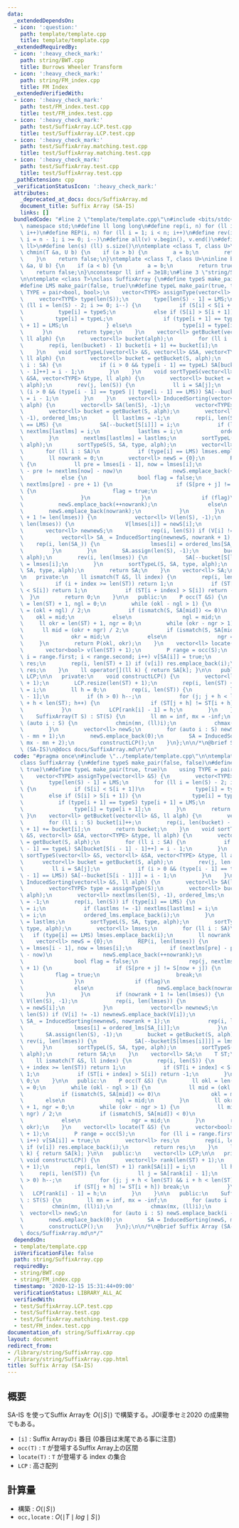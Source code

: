 ```yaml
---
data:
  _extendedDependsOn:
  - icon: ':question:'
    path: template/template.cpp
    title: template/template.cpp
  _extendedRequiredBy:
  - icon: ':heavy_check_mark:'
    path: string/BWT.cpp
    title: Burrows Wheeler Transform
  - icon: ':heavy_check_mark:'
    path: string/FM_index.cpp
    title: FM Index
  _extendedVerifiedWith:
  - icon: ':heavy_check_mark:'
    path: test/FM_index.test.cpp
    title: test/FM_index.test.cpp
  - icon: ':heavy_check_mark:'
    path: test/SuffixArray.LCP.test.cpp
    title: test/SuffixArray.LCP.test.cpp
  - icon: ':heavy_check_mark:'
    path: test/SuffixArray.matching.test.cpp
    title: test/SuffixArray.matching.test.cpp
  - icon: ':heavy_check_mark:'
    path: test/SuffixArray.test.cpp
    title: test/SuffixArray.test.cpp
  _pathExtension: cpp
  _verificationStatusIcon: ':heavy_check_mark:'
  attributes:
    _deprecated_at_docs: docs/SuffixArray.md
    document_title: Suffix Array (SA-IS)
    links: []
  bundledCode: "#line 2 \"template/template.cpp\"\n#include <bits/stdc++.h>\nusing\
    \ namespace std;\n#define ll long long\n#define rep(i, n) for (ll i = 0; i < n;\
    \ i++)\n#define REP(i, n) for (ll i = 1; i < n; i++)\n#define rev(i, n) for (ll\
    \ i = n - 1; i >= 0; i--)\n#define all(v) v.begin(), v.end()\n#define P pair<ll,\
    \ ll>\n#define len(s) (ll) s.size()\n\ntemplate <class T, class U>\ninline bool\
    \ chmin(T &a, U b) {\n    if (a > b) {\n        a = b;\n        return true;\n\
    \    }\n    return false;\n}\ntemplate <class T, class U>\ninline bool chmax(T\
    \ &a, U b) {\n    if (a < b) {\n        a = b;\n        return true;\n    }\n\
    \    return false;\n}\nconstexpr ll inf = 3e18;\n#line 3 \"string/SuffixArray.cpp\"\
    \n\ntemplate <class T>\nclass SuffixArray {\n#define typeS make_pair(false, false)\n\
    #define LMS make_pair(false, true)\n#define typeL make_pair(true, true)\n    using\
    \ TYPE = pair<bool, bool>;\n    vector<TYPE> assignType(vector<ll> &S) {\n   \
    \     vector<TYPE> type(len(S));\n        type[len(S) - 1] = LMS;\n        for\
    \ (ll i = len(S) - 2; i >= 0; i--) {\n            if (S[i] < S[i + 1])\n     \
    \           type[i] = typeS;\n            else if (S[i] > S[i + 1]) {\n      \
    \          type[i] = typeL;\n                if (type[i + 1] == typeS) type[i\
    \ + 1] = LMS;\n            } else\n                type[i] = type[i + 1];\n  \
    \      }\n        return type;\n    }\n    vector<ll> getBucket(vector<ll> &S,\
    \ ll alph) {\n        vector<ll> bucket(alph);\n        for (ll i : S) bucket[i]++;\n\
    \        rep(i, len(bucket) - 1) bucket[i + 1] += bucket[i];\n        return bucket;\n\
    \    }\n    void sortTypeL(vector<ll> &S, vector<ll> &SA, vector<TYPE> &type,\
    \ ll alph) {\n        vector<ll> bucket = getBucket(S, alph);\n        for (ll\
    \ i : SA) {\n            if (i > 0 && type[i - 1] == typeL) SA[bucket[S[i - 1]\
    \ - 1]++] = i - 1;\n        }\n    }\n    void sortTypeS(vector<ll> &S, vector<ll>\
    \ &SA, vector<TYPE> &type, ll alph) {\n        vector<ll> bucket = getBucket(S,\
    \ alph);\n        rev(j, len(S)) {\n            ll i = SA[j];\n            if\
    \ (i > 0 && (type[i - 1] == typeS || type[i - 1] == LMS)) SA[--bucket[S[i - 1]]]\
    \ = i - 1;\n        }\n    }\n    vector<ll> InducedSorting(vector<ll> &S, ll\
    \ alph) {\n        vector<ll> SA(len(S), -1);\n        vector<TYPE> type = assignType(S);\n\
    \        vector<ll> bucket = getBucket(S, alph);\n        vector<ll> nextlms(len(S),\
    \ -1), ordered_lms;\n        ll lastlms = -1;\n        rep(i, len(S)) if (type[i]\
    \ == LMS) {\n            SA[--bucket[S[i]]] = i;\n            if (lastlms != -1)\
    \ nextlms[lastlms] = i;\n            lastlms = i;\n            ordered_lms.emplace_back(i);\n\
    \        }\n        nextlms[lastlms] = lastlms;\n        sortTypeL(S, SA, type,\
    \ alph);\n        sortTypeS(S, SA, type, alph);\n        vector<ll> lmses;\n \
    \       for (ll i : SA)\n            if (type[i] == LMS) lmses.emplace_back(i);\n\
    \        ll nowrank = 0;\n        vector<ll> newS = {0};\n        REP(i, len(lmses))\
    \ {\n            ll pre = lmses[i - 1], now = lmses[i];\n            if (nextlms[pre]\
    \ - pre != nextlms[now] - now)\n                newS.emplace_back(++nowrank);\n\
    \            else {\n                bool flag = false;\n                rep(j,\
    \ nextlms[pre] - pre + 1) {\n                    if (S[pre + j] != S[now + j])\
    \ {\n                        flag = true;\n                        break;\n  \
    \                  }\n                }\n                if (flag)\n         \
    \           newS.emplace_back(++nowrank);\n                else\n            \
    \        newS.emplace_back(nowrank);\n            }\n        }\n        if (nowrank\
    \ + 1 != len(lmses)) {\n            vector<ll> V(len(S), -1);\n            rep(i,\
    \ len(lmses)) {\n                V[lmses[i]] = newS[i];\n            }\n     \
    \       vector<ll> newnewS;\n            rep(i, len(S)) if (V[i] != -1) newnewS.emplace_back(V[i]);\n\
    \            vector<ll> SA_ = InducedSorting(newnewS, nowrank + 1);\n        \
    \    rep(i, len(SA_)) {\n                lmses[i] = ordered_lms[SA_[i]];\n   \
    \         }\n        }\n        SA.assign(len(S), -1);\n        bucket = getBucket(S,\
    \ alph);\n        rev(i, len(lmses)) {\n            SA[--bucket[S[lmses[i]]]]\
    \ = lmses[i];\n        }\n        sortTypeL(S, SA, type, alph);\n        sortTypeS(S,\
    \ SA, type, alph);\n        return SA;\n    }\n    vector<ll> SA;\n    T ST;\n\
    \n   private:\n    ll ismatch(T &S, ll index) {\n        rep(i, len(S)) {\n  \
    \          if (i + index >= len(ST)) return 1;\n            if (ST[i + index]\
    \ < S[i]) return 1;\n            if (ST[i + index] > S[i]) return -1;\n      \
    \  }\n        return 0;\n    }\n\n   public:\n    P occ(T &S) {\n        ll okl\
    \ = len(ST) + 1, ngl = 0;\n        while (okl - ngl > 1) {\n            ll mid\
    \ = (okl + ngl) / 2;\n            if (ismatch(S, SA[mid]) <= 0)\n            \
    \    okl = mid;\n            else\n                ngl = mid;\n        }\n   \
    \     ll okr = len(ST) + 1, ngr = 0;\n        while (okr - ngr > 1) {\n      \
    \      ll mid = (okr + ngr) / 2;\n            if (ismatch(S, SA[mid]) < 0)\n \
    \               okr = mid;\n            else\n                ngr = mid;\n   \
    \     }\n        return P(okl, okr);\n    }\n    vector<ll> locate(T &S) {\n \
    \       vector<bool> v(len(ST) + 1);\n        P range = occ(S);\n        for (ll\
    \ i = range.first; i < range.second; i++) v[SA[i]] = true;\n        vector<ll>\
    \ res;\n        rep(i, len(ST) + 1) if (v[i]) res.emplace_back(i);\n        return\
    \ res;\n    }\n    ll operator[](ll k) { return SA[k]; }\n\n   public:\n    vector<ll>\
    \ LCP;\n\n   private:\n    void constructLCP() {\n        vector<ll> rank(len(ST)\
    \ + 1);\n        LCP.resize(len(ST) + 1);\n        rep(i, len(ST) + 1) rank[SA[i]]\
    \ = i;\n        ll h = 0;\n        rep(i, len(ST)) {\n            ll j = SA[rank[i]\
    \ - 1];\n            if (h > 0) h--;\n            for (j; j + h < len(ST) && i\
    \ + h < len(ST); h++) {\n                if (ST[j + h] != ST[i + h]) break;\n\
    \            }\n            LCP[rank[i] - 1] = h;\n        }\n    }\n\n   public:\n\
    \    SuffixArray(T S) : ST(S) {\n        ll mn = inf, mx = -inf;\n        for\
    \ (auto i : S) {\n            chmin(mn, (ll)i);\n            chmax(mx, (ll)i);\n\
    \        }\n        vector<ll> newS;\n        for (auto i : S) newS.emplace_back(i\
    \ - mn + 1);\n        newS.emplace_back(0);\n        SA = InducedSorting(newS,\
    \ mx - mn + 2);\n        constructLCP();\n    }\n};\n\n/*\n@brief Suffix Array\
    \ (SA-IS)\n@docs docs/SuffixArray.md\n*/\n"
  code: "#pragma once\n#include \"../template/template.cpp\"\n\ntemplate <class T>\n\
    class SuffixArray {\n#define typeS make_pair(false, false)\n#define LMS make_pair(false,\
    \ true)\n#define typeL make_pair(true, true)\n    using TYPE = pair<bool, bool>;\n\
    \    vector<TYPE> assignType(vector<ll> &S) {\n        vector<TYPE> type(len(S));\n\
    \        type[len(S) - 1] = LMS;\n        for (ll i = len(S) - 2; i >= 0; i--)\
    \ {\n            if (S[i] < S[i + 1])\n                type[i] = typeS;\n    \
    \        else if (S[i] > S[i + 1]) {\n                type[i] = typeL;\n     \
    \           if (type[i + 1] == typeS) type[i + 1] = LMS;\n            } else\n\
    \                type[i] = type[i + 1];\n        }\n        return type;\n   \
    \ }\n    vector<ll> getBucket(vector<ll> &S, ll alph) {\n        vector<ll> bucket(alph);\n\
    \        for (ll i : S) bucket[i]++;\n        rep(i, len(bucket) - 1) bucket[i\
    \ + 1] += bucket[i];\n        return bucket;\n    }\n    void sortTypeL(vector<ll>\
    \ &S, vector<ll> &SA, vector<TYPE> &type, ll alph) {\n        vector<ll> bucket\
    \ = getBucket(S, alph);\n        for (ll i : SA) {\n            if (i > 0 && type[i\
    \ - 1] == typeL) SA[bucket[S[i - 1] - 1]++] = i - 1;\n        }\n    }\n    void\
    \ sortTypeS(vector<ll> &S, vector<ll> &SA, vector<TYPE> &type, ll alph) {\n  \
    \      vector<ll> bucket = getBucket(S, alph);\n        rev(j, len(S)) {\n   \
    \         ll i = SA[j];\n            if (i > 0 && (type[i - 1] == typeS || type[i\
    \ - 1] == LMS)) SA[--bucket[S[i - 1]]] = i - 1;\n        }\n    }\n    vector<ll>\
    \ InducedSorting(vector<ll> &S, ll alph) {\n        vector<ll> SA(len(S), -1);\n\
    \        vector<TYPE> type = assignType(S);\n        vector<ll> bucket = getBucket(S,\
    \ alph);\n        vector<ll> nextlms(len(S), -1), ordered_lms;\n        ll lastlms\
    \ = -1;\n        rep(i, len(S)) if (type[i] == LMS) {\n            SA[--bucket[S[i]]]\
    \ = i;\n            if (lastlms != -1) nextlms[lastlms] = i;\n            lastlms\
    \ = i;\n            ordered_lms.emplace_back(i);\n        }\n        nextlms[lastlms]\
    \ = lastlms;\n        sortTypeL(S, SA, type, alph);\n        sortTypeS(S, SA,\
    \ type, alph);\n        vector<ll> lmses;\n        for (ll i : SA)\n         \
    \   if (type[i] == LMS) lmses.emplace_back(i);\n        ll nowrank = 0;\n    \
    \    vector<ll> newS = {0};\n        REP(i, len(lmses)) {\n            ll pre\
    \ = lmses[i - 1], now = lmses[i];\n            if (nextlms[pre] - pre != nextlms[now]\
    \ - now)\n                newS.emplace_back(++nowrank);\n            else {\n\
    \                bool flag = false;\n                rep(j, nextlms[pre] - pre\
    \ + 1) {\n                    if (S[pre + j] != S[now + j]) {\n              \
    \          flag = true;\n                        break;\n                    }\n\
    \                }\n                if (flag)\n                    newS.emplace_back(++nowrank);\n\
    \                else\n                    newS.emplace_back(nowrank);\n     \
    \       }\n        }\n        if (nowrank + 1 != len(lmses)) {\n            vector<ll>\
    \ V(len(S), -1);\n            rep(i, len(lmses)) {\n                V[lmses[i]]\
    \ = newS[i];\n            }\n            vector<ll> newnewS;\n            rep(i,\
    \ len(S)) if (V[i] != -1) newnewS.emplace_back(V[i]);\n            vector<ll>\
    \ SA_ = InducedSorting(newnewS, nowrank + 1);\n            rep(i, len(SA_)) {\n\
    \                lmses[i] = ordered_lms[SA_[i]];\n            }\n        }\n \
    \       SA.assign(len(S), -1);\n        bucket = getBucket(S, alph);\n       \
    \ rev(i, len(lmses)) {\n            SA[--bucket[S[lmses[i]]]] = lmses[i];\n  \
    \      }\n        sortTypeL(S, SA, type, alph);\n        sortTypeS(S, SA, type,\
    \ alph);\n        return SA;\n    }\n    vector<ll> SA;\n    T ST;\n\n   private:\n\
    \    ll ismatch(T &S, ll index) {\n        rep(i, len(S)) {\n            if (i\
    \ + index >= len(ST)) return 1;\n            if (ST[i + index] < S[i]) return\
    \ 1;\n            if (ST[i + index] > S[i]) return -1;\n        }\n        return\
    \ 0;\n    }\n\n   public:\n    P occ(T &S) {\n        ll okl = len(ST) + 1, ngl\
    \ = 0;\n        while (okl - ngl > 1) {\n            ll mid = (okl + ngl) / 2;\n\
    \            if (ismatch(S, SA[mid]) <= 0)\n                okl = mid;\n     \
    \       else\n                ngl = mid;\n        }\n        ll okr = len(ST)\
    \ + 1, ngr = 0;\n        while (okr - ngr > 1) {\n            ll mid = (okr +\
    \ ngr) / 2;\n            if (ismatch(S, SA[mid]) < 0)\n                okr = mid;\n\
    \            else\n                ngr = mid;\n        }\n        return P(okl,\
    \ okr);\n    }\n    vector<ll> locate(T &S) {\n        vector<bool> v(len(ST)\
    \ + 1);\n        P range = occ(S);\n        for (ll i = range.first; i < range.second;\
    \ i++) v[SA[i]] = true;\n        vector<ll> res;\n        rep(i, len(ST) + 1)\
    \ if (v[i]) res.emplace_back(i);\n        return res;\n    }\n    ll operator[](ll\
    \ k) { return SA[k]; }\n\n   public:\n    vector<ll> LCP;\n\n   private:\n   \
    \ void constructLCP() {\n        vector<ll> rank(len(ST) + 1);\n        LCP.resize(len(ST)\
    \ + 1);\n        rep(i, len(ST) + 1) rank[SA[i]] = i;\n        ll h = 0;\n   \
    \     rep(i, len(ST)) {\n            ll j = SA[rank[i] - 1];\n            if (h\
    \ > 0) h--;\n            for (j; j + h < len(ST) && i + h < len(ST); h++) {\n\
    \                if (ST[j + h] != ST[i + h]) break;\n            }\n         \
    \   LCP[rank[i] - 1] = h;\n        }\n    }\n\n   public:\n    SuffixArray(T S)\
    \ : ST(S) {\n        ll mn = inf, mx = -inf;\n        for (auto i : S) {\n   \
    \         chmin(mn, (ll)i);\n            chmax(mx, (ll)i);\n        }\n      \
    \  vector<ll> newS;\n        for (auto i : S) newS.emplace_back(i - mn + 1);\n\
    \        newS.emplace_back(0);\n        SA = InducedSorting(newS, mx - mn + 2);\n\
    \        constructLCP();\n    }\n};\n\n/*\n@brief Suffix Array (SA-IS)\n@docs\
    \ docs/SuffixArray.md\n*/"
  dependsOn:
  - template/template.cpp
  isVerificationFile: false
  path: string/SuffixArray.cpp
  requiredBy:
  - string/BWT.cpp
  - string/FM_index.cpp
  timestamp: '2020-12-15 15:31:44+09:00'
  verificationStatus: LIBRARY_ALL_AC
  verifiedWith:
  - test/SuffixArray.LCP.test.cpp
  - test/SuffixArray.test.cpp
  - test/SuffixArray.matching.test.cpp
  - test/FM_index.test.cpp
documentation_of: string/SuffixArray.cpp
layout: document
redirect_from:
- /library/string/SuffixArray.cpp
- /library/string/SuffixArray.cpp.html
title: Suffix Array (SA-IS)
---
```

## 概要

SA-IS を使ってSuffix Arrayを $O(\mid S \mid)$ で構築する。JOI夏季セミ2020 の成果物でもある。

- ```[i]``` : Suffix Arrayの```i``` 番目 (0番目は末尾である事に注意)
- ```occ(T)``` : ```T``` が登場するSuffix Array上の区間
- ```locate(T)``` : ```T``` が登場する index の集合
- ```LCP``` : 高さ配列

## 計算量

- 構築 : $O(\mid S \mid)$
- ```occ,locate``` : $O(\mid T \mid log \mid S \mid)$
